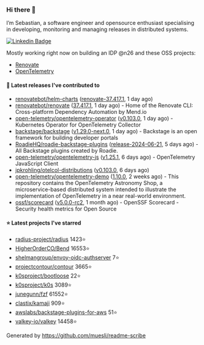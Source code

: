 ### Hi there 👋

I’m Sebastian, a software engineer and opensource enthusiast specialising in developing, monitoring and managing releases in distributed systems.    

[![Linkedin Badge](https://img.shields.io/badge/-LinkedIn-blue?style=flat&logo=Linkedin&logoColor=white&link=https://www.linkedin.com/in/sebastian-poxhofer/)](https://www.linkedin.com/in/sebastian-poxhofer/)

Mostly working right now on building an IDP @n26 and these OSS projects:
- [Renovate](https://github.com/renovatebot/renovate)
- [OpenTelemetry](https://github.com/open-telemetry)



#### 🚀 Latest releases I've contributed to

- [renovatebot/helm-charts](https://github.com/renovatebot/helm-charts) ([renovate-37.417.1](https://github.com/renovatebot/helm-charts/releases/tag/renovate-37.417.1), 1 day ago)
- [renovatebot/renovate](https://github.com/renovatebot/renovate) ([37.417.1](https://github.com/renovatebot/renovate/releases/tag/37.417.1), 1 day ago) - Home of the Renovate CLI: Cross-platform Dependency Automation by Mend.io
- [open-telemetry/opentelemetry-operator](https://github.com/open-telemetry/opentelemetry-operator) ([v0.103.0](https://github.com/open-telemetry/opentelemetry-operator/releases/tag/v0.103.0), 1 day ago) - Kubernetes Operator for OpenTelemetry Collector
- [backstage/backstage](https://github.com/backstage/backstage) ([v1.29.0-next.0](https://github.com/backstage/backstage/releases/tag/v1.29.0-next.0), 1 day ago) - Backstage is an open framework for building developer portals
- [RoadieHQ/roadie-backstage-plugins](https://github.com/RoadieHQ/roadie-backstage-plugins) ([release-2024-06-21](https://github.com/RoadieHQ/roadie-backstage-plugins/releases/tag/release-2024-06-21), 5 days ago) - All Backstage plugins created by Roadie.
- [open-telemetry/opentelemetry-js](https://github.com/open-telemetry/opentelemetry-js) ([v1.25.1](https://github.com/open-telemetry/opentelemetry-js/releases/tag/v1.25.1), 6 days ago) - OpenTelemetry JavaScript Client
- [jpkrohling/otelcol-distributions](https://github.com/jpkrohling/otelcol-distributions) ([v0.103.0](https://github.com/jpkrohling/otelcol-distributions/releases/tag/v0.103.0), 6 days ago)
- [open-telemetry/opentelemetry-demo](https://github.com/open-telemetry/opentelemetry-demo) ([1.10.0](https://github.com/open-telemetry/opentelemetry-demo/releases/tag/1.10.0), 2 weeks ago) - This repository contains the OpenTelemetry Astronomy Shop, a microservice-based distributed system intended to illustrate the implementation of OpenTelemetry in a near real-world environment.
- [ossf/scorecard](https://github.com/ossf/scorecard) ([v5.0.0-rc2](https://github.com/ossf/scorecard/releases/tag/v5.0.0-rc2), 1 month ago) - OpenSSF Scorecard - Security health metrics for Open Source

#### ⭐ Latest projects I've starred

- [radius-project/radius](https://github.com/radius-project/radius) 1423⭐
- [HigherOrderCO/Bend](https://github.com/HigherOrderCO/Bend) 16553⭐
- [shelmangroup/envoy-oidc-authserver](https://github.com/shelmangroup/envoy-oidc-authserver) 7⭐
- [projectcontour/contour](https://github.com/projectcontour/contour) 3665⭐
- [k0sproject/bootloose](https://github.com/k0sproject/bootloose) 22⭐
- [k0sproject/k0s](https://github.com/k0sproject/k0s) 3089⭐
- [junegunn/fzf](https://github.com/junegunn/fzf) 61552⭐
- [clastix/kamaji](https://github.com/clastix/kamaji) 909⭐
- [awslabs/backstage-plugins-for-aws](https://github.com/awslabs/backstage-plugins-for-aws) 51⭐
- [valkey-io/valkey](https://github.com/valkey-io/valkey) 14458⭐



Generated by https://github.com/muesli/readme-scribe
